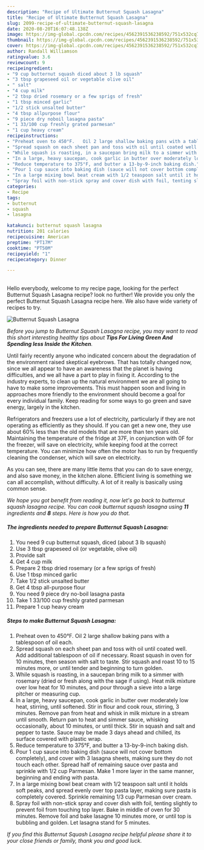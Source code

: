```yaml
---
description: "Recipe of Ultimate Butternut Squash Lasagna"
title: "Recipe of Ultimate Butternut Squash Lasagna"
slug: 2099-recipe-of-ultimate-butternut-squash-lasagna
date: 2020-08-20T16:07:48.138Z
image: https://img-global.cpcdn.com/recipes/4562391536238592/751x532cq70/butternut-squash-lasagna-recipe-main-photo.jpg
thumbnail: https://img-global.cpcdn.com/recipes/4562391536238592/751x532cq70/butternut-squash-lasagna-recipe-main-photo.jpg
cover: https://img-global.cpcdn.com/recipes/4562391536238592/751x532cq70/butternut-squash-lasagna-recipe-main-photo.jpg
author: Randall Williamson
ratingvalue: 3.6
reviewcount: 9
recipeingredient:
- "9 cup butternut squash diced about 3 lb squash"
- "3 tbsp grapeseed oil or vegetable olive oil"
- " salt"
- "4 cup milk"
- "2 tbsp dried rosemary or a few sprigs of fresh"
- "1 tbsp minced garlic"
- "1/2 stick unsalted butter"
- "4 tbsp allpurpose flour"
- "9 piece dry noboil lasagna pasta"
- "1 33/100 cup freshly grated parmesan"
- "1 cup heavy cream"
recipeinstructions:
- "Preheat oven to 450°F.   Oil 2 large shallow baking pans with a tablespoon of oil each."
- "Spread squash on each sheet pan and toss with oil until coated well. Add additional tablespoon of oil if necessary. Roast squash in oven for 10 minutes, then season with salt to taste. Stir squash and roast 10 to 15 minutes more, or until tender and beginning to turn golden."
- "While squash is roasting, in a saucepan bring milk to a simmer with rosemary (dried or fresh along with the sage if using). Heat milk mixture over low heat for 10 minutes, and pour through a sieve into a large pitcher or measuring cup."
- "In a large, heavy saucepan, cook garlic in butter over moderately low heat, stirring, until softened. Stir in flour and cook roux, stirring, 3 minutes. Remove pan from heat and whisk in milk mixture in a stream until smooth. Return pan to heat and simmer sauce, whisking occasionally, about 10 minutes, or until thick. Stir in squash and salt and pepper to taste. Sauce may be made 3 days ahead and chilled, its surface covered with plastic wrap."
- "Reduce temperature to 375°F, and butter a 13-by-9-inch baking dish."
- "Pour 1 cup sauce into baking dish (sauce will not cover bottom completely), and cover with 3 lasagna sheets, making sure they do not touch each other. Spread half of remaining sauce over pasta and sprinkle with 1/2 cup Parmesan. Make 1 more layer in the same manner, beginning and ending with pasta."
- "In a large mixing bowl beat cream with 1/2 teaspoon salt until it holds soft peaks, and spread evenly over top pasta layer, making sure pasta is completely covered. Sprinkle remaining 1/3 cup Parmesan over cream."
- "Spray foil with non-stick spray and cover dish with foil, tenting slightly to prevent foil from touching top layer. Bake in middle of oven for 30 minutes. Remove foil and bake lasagne 10 minutes more, or until top is bubbling and golden. Let lasagna stand for 5 minutes."
categories:
- Recipe
tags:
- butternut
- squash
- lasagna

katakunci: butternut squash lasagna 
nutrition: 201 calories
recipecuisine: American
preptime: "PT17M"
cooktime: "PT50M"
recipeyield: "1"
recipecategory: Dinner

---
```

<br>
Hello everybody, welcome to my recipe page, looking for the perfect Butternut Squash Lasagna recipe? look no further! We provide you only the perfect Butternut Squash Lasagna recipe here. We also have wide variety of recipes to try.
<br>


![Butternut Squash Lasagna](https://img-global.cpcdn.com/recipes/4562391536238592/751x532cq70/butternut-squash-lasagna-recipe-main-photo.jpg)

<i>Before you jump to Butternut Squash Lasagna recipe, you may want to read this short interesting healthy tips about 
<strong>Tips For Living Green And Spending less Inside the Kitchen</strong>.</i>
</br>

Until fairly recently anyone who indicated concern about the degradation of the environment raised skeptical eyebrows. That has totally changed now, since we all appear to have an awareness that the planet is having difficulties, and we all have a part to play in fixing it. According to the industry experts, to clean up the natural environment we are all going to have to make some improvements. This must happen soon and living in approaches more friendly to the environment should become a goal for every individual family. Keep reading for some ways to go green and save energy, largely in the kitchen.

Refrigerators and freezers use a lot of electricity, particularly if they are not operating as efficiently as they should. If you can get a new one, they use about 60% less than the old models that are more than ten years old. Maintaining the temperature of the fridge at 37F, in conjunction with 0F for the freezer, will save on electricity, while keeping food at the correct temperature. You can minimize how often the motor has to run by frequently cleaning the condenser, which will save on electricity.

As you can see, there are many little items that you can do to save energy, and also save money, in the kitchen alone. Efficient living is something we can all accomplish, without difficulty. A lot of it really is basically using common sense.


<i>We hope you got benefit from reading it, now let's go back to butternut squash lasagna recipe. You can cook butternut squash lasagna using <strong>11</strong> ingredients and <strong>8</strong> steps. Here is how you do that.
</i>

##### The ingredients needed to prepare Butternut Squash Lasagna:

1. You need 9 cup butternut squash, diced (about 3 lb squash)
1. Use 3 tbsp grapeseed oil (or vegetable, olive oil)
1. Provide  salt
1. Get 4 cup milk
1. Prepare 2 tbsp dried rosemary (or a few sprigs of fresh)
1. Use 1 tbsp minced garlic
1. Take 1/2 stick unsalted butter
1. Get 4 tbsp all-purpose flour
1. You need 9 piece dry no-boil lasagna pasta
1. Take 1 33/100 cup freshly grated parmesan
1. Prepare 1 cup heavy cream


##### Steps to make Butternut Squash Lasagna:

1. Preheat oven to 450°F.   Oil 2 large shallow baking pans with a tablespoon of oil each.
1. Spread squash on each sheet pan and toss with oil until coated well. Add additional tablespoon of oil if necessary. Roast squash in oven for 10 minutes, then season with salt to taste. Stir squash and roast 10 to 15 minutes more, or until tender and beginning to turn golden.
1. While squash is roasting, in a saucepan bring milk to a simmer with rosemary (dried or fresh along with the sage if using). Heat milk mixture over low heat for 10 minutes, and pour through a sieve into a large pitcher or measuring cup.
1. In a large, heavy saucepan, cook garlic in butter over moderately low heat, stirring, until softened. Stir in flour and cook roux, stirring, 3 minutes. Remove pan from heat and whisk in milk mixture in a stream until smooth. Return pan to heat and simmer sauce, whisking occasionally, about 10 minutes, or until thick. Stir in squash and salt and pepper to taste. Sauce may be made 3 days ahead and chilled, its surface covered with plastic wrap.
1. Reduce temperature to 375°F, and butter a 13-by-9-inch baking dish.
1. Pour 1 cup sauce into baking dish (sauce will not cover bottom completely), and cover with 3 lasagna sheets, making sure they do not touch each other. Spread half of remaining sauce over pasta and sprinkle with 1/2 cup Parmesan. Make 1 more layer in the same manner, beginning and ending with pasta.
1. In a large mixing bowl beat cream with 1/2 teaspoon salt until it holds soft peaks, and spread evenly over top pasta layer, making sure pasta is completely covered. Sprinkle remaining 1/3 cup Parmesan over cream.
1. Spray foil with non-stick spray and cover dish with foil, tenting slightly to prevent foil from touching top layer. Bake in middle of oven for 30 minutes. Remove foil and bake lasagne 10 minutes more, or until top is bubbling and golden. Let lasagna stand for 5 minutes.


<i>If you find this Butternut Squash Lasagna recipe helpful please share it to your close friends or family, thank you and good luck.</i>
